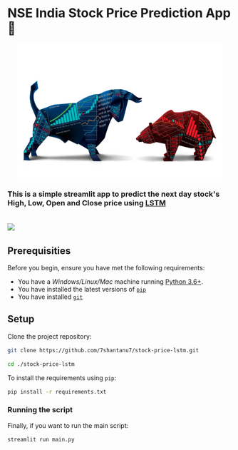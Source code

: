 # NSE India Stock Price Prediction App 🚀

<p align="center">
  <img width="460" height="300" src="data/stock-market.webp"> 
</p>

### This is a simple streamlit app to predict the next day stock's High, Low, Open and Close price using [LSTM](https://en.wikipedia.org/wiki/Long_short-term_memory)<br><br>
![](data/screen_recording.gif)
## Prerequisities

Before you begin, ensure you have met the following requirements:

* You have a _Windows/Linux/Mac_ machine running [Python 3.6+](https://www.python.org/).
* You have installed the latest versions of [`pip`](https://pip.pypa.io/en/stable/installing/)
* You have installed [`git`](https://git-scm.com/)

## Setup

Clone the project repository:
```bash
git clone https://github.com/7shantanu7/stock-price-lstm.git
```
```bash
cd ./stock-price-lstm
```
To install the requirements using `pip`:
```bash
pip install -r requirements.txt
```
### Running the script

Finally, if you want to run the main script:
```bash
streamlit run main.py
```
